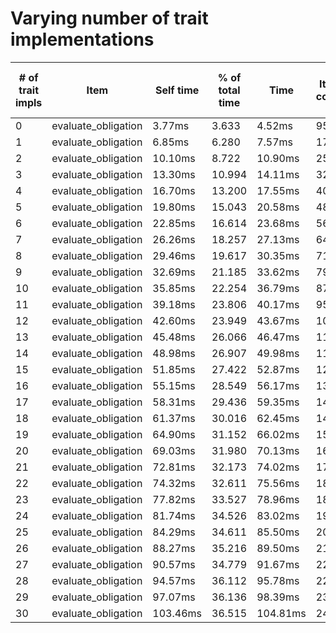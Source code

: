 # Varying number of trait implementations

| # of trait impls | Item                                             | Self time | % of total time | Time     | Item count | Incremental result hashing time |
|---|--------------------------------------------------|-----------|-----------------|----------|------------|---------------------------------|
| 0 | evaluate_obligation                              | 3.77ms    | 3.633           | 4.52ms   | 95         | 9.84µs                          |
| 1 | evaluate_obligation                              | 6.85ms    | 6.280           | 7.57ms   | 173        | 18.58µs                         |
| 2 | evaluate_obligation                              | 10.10ms   | 8.722           | 10.90ms  | 251        | 24.88µs                         |
| 3 | evaluate_obligation                              | 13.30ms   | 10.994          | 14.11ms  | 329        | 34.09µs                         |
| 4 | evaluate_obligation                              | 16.70ms   | 13.200          | 17.55ms  | 407        | 45.06µs                         |
| 5 | evaluate_obligation                              | 19.80ms   | 15.043          | 20.58ms  | 485        | 47.38µs                         |
| 6 | evaluate_obligation                              | 22.85ms   | 16.614          | 23.68ms  | 563        | 56.92µs                         |
| 7 | evaluate_obligation                              | 26.26ms   | 18.257          | 27.13ms  | 641        | 64.90µs                         |
| 8 | evaluate_obligation                              | 29.46ms   | 19.617          | 30.35ms  | 719        | 71.11µs                         |
| 9 | evaluate_obligation                              | 32.69ms   | 21.185          | 33.62ms  | 797        | 87.58µs                         |
| 10 | evaluate_obligation                              | 35.85ms   | 22.254          | 36.79ms  | 875        | 84.01µs                         |
| 11 | evaluate_obligation                              | 39.18ms   | 23.806          | 40.17ms  | 953        | 97.70µs                         |
| 12 | evaluate_obligation                              | 42.60ms   | 23.949          | 43.67ms  | 1031       | 114.56µs                        |
| 13 | evaluate_obligation                              | 45.48ms   | 26.066          | 46.47ms  | 1109       | 112.80µs                        |
| 14 | evaluate_obligation                              | 48.98ms   | 26.907          | 49.98ms  | 1187       | 117.56µs                        |
| 15 | evaluate_obligation                              | 51.85ms   | 27.422          | 52.87ms  | 1265       | 129.43µs                        |
| 16 | evaluate_obligation                              | 55.15ms   | 28.549          | 56.17ms  | 1343       | 130.49µs                        |
| 17 | evaluate_obligation                              | 58.31ms   | 29.436          | 59.35ms  | 1421       | 141.65µs                        |
| 18 | evaluate_obligation                              | 61.37ms   | 30.016          | 62.45ms  | 1499       | 155.46µs                        |
| 19 | evaluate_obligation                              | 64.90ms   | 31.152          | 66.02ms  | 1577       | 154.81µs                        |
| 20 | evaluate_obligation                              | 69.03ms   | 31.980          | 70.13ms  | 1655       | 201.99µs                        |
| 21 | evaluate_obligation                              | 72.81ms   | 32.173          | 74.02ms  | 1733       | 487.14µs                        |
| 22 | evaluate_obligation                              | 74.32ms   | 32.611          | 75.56ms  | 1811       | 185.04µs                        |
| 23 | evaluate_obligation                              | 77.82ms   | 33.527          | 78.96ms  | 1889       | 192.99µs                        |
| 24 | evaluate_obligation                              | 81.74ms   | 34.526          | 83.02ms  | 1967       | 273.52µs                        |
| 25 | evaluate_obligation                              | 84.29ms   | 34.611          | 85.50ms  | 2045       | 211.22µs                        |
| 26 | evaluate_obligation                              | 88.27ms   | 35.216          | 89.50ms  | 2123       | 232.60µs                        |
| 27 | evaluate_obligation                              | 90.57ms   | 34.779          | 91.67ms  | 2201       | 232.75µs                        |
| 28 | evaluate_obligation                              | 94.57ms   | 36.112          | 95.78ms  | 2279       | 240.66µs                        |
| 29 | evaluate_obligation                              | 97.07ms   | 36.136          | 98.39ms  | 2357       | 291.15µs                        |
| 30 | evaluate_obligation                              | 103.46ms  | 36.515          | 104.81ms | 2435       | 666.02µs                        |
